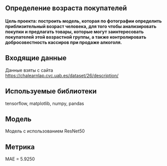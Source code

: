 ## Определение возраста покупателей

#### Цель проекта: построить модель, которая по фотографии определить приблизительный возраст человека, для того чтобы анализировать покупки и предлагать товары, которые могут заинтересовать покупателей этой возрастной группы, а также контролировать добросовестность кассиров при продаже алкоголя.

## Входящие данные
Данные взяты с сайта https://chalearnlap.cvc.uab.es/dataset/26/description/

## Используемые библиотеки
tensorflow, matplotlib, numpy, pandas

## Модель
Модель с использованием ResNet50

## Метрика
MAE = 5.9250
